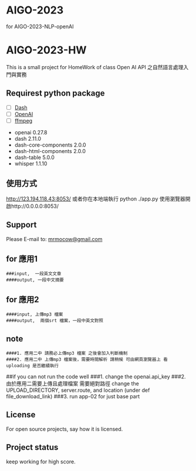 # AIGO-2023
for  AIGO-2023-NLP-openAI



# AIGO-2023-HW
This is a small project for HomeWork of class Open AI API 之自然語言處理入門與實務

## Requirest python package

- [ ] [Dash](https://dash.plotly.com/)
- [ ] [OpenAI](https://github.com/openai/openai-python)
- [ ] [ffmpeg](https://ffmpeg.org/)

+ openai                   0.27.8
+ dash                     2.11.0
+ dash-core-components     2.0.0
+ dash-html-components     2.0.0
+ dash-table               5.0.0
+ whisper                  1.1.10       

## 使用方式
http://123.194.118.43:8053/
或者你在本地端執行 python ./app.py 使用瀏覽器開啟http://0.0.0.0:8053/

## Support
Please E-mail to: mrmocow@gmail.com

## for 應用1
    ###input,  一段英文文章
    ####output, 一段中文摘要
## for 應用2
    ####input, 上傳mp3 檔案
    ####output,  兩個srt 檔案，一段中英文對照
## note
    ####1. 應用二中 請務必上傳mp3 檔案 之後會加入判斷機制
    ####2. 應用二中 上傳mp3 檔案後，需要時間解析 請稍候 可由網頁瀏覽器上 看uploading 是否繼續執行

##if you can not run the code well
    ###1. change the openai.api_key
    ###2. 由於應用二需要上傳且處理檔案 需要絕對路徑 change the UPLOAD_DIRECTORY, server.route, and location (under def file_download_link)
    ###3. run app-02 for just base part

## License
For open source projects, say how it is licensed.

## Project status
keep working for high score.
